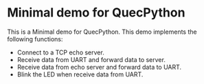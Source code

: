 # Minimal demo for QuecPython

This is a Minimal demo for QuecPython. This demo implements the following functions:

- Connect to a TCP echo server.
- Receive data from UART and forward data to server.
- Receive data from echo server and forward data to UART.
- Blink the LED when receive data from UART.